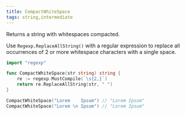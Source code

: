 ```yaml
---
title: CompactWhiteSpace
tags: string,intermediate
---
```


Returns a string with whitespaces compacted.

Use `Regexp.ReplaceAllString()` with a regular expression to replace all occurrences of 2 or more whitespace characters with a single space.

```go
import "regexp"

func CompactWhiteSpace(str string) string {
	re := regexp.MustCompile(`\s{2,}`)
	return re.ReplaceAllString(str, " ")
}
```

```go
CompactWhiteSpace("Lorem    Ipsum") // "Lorem Ipsum"
CompactWhiteSpace("Lorem \n Ipsum") // "Lorem Ipsum"
```
